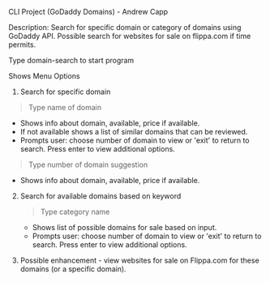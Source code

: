 CLI Project (GoDaddy Domains) - Andrew Capp

Description: Search for specific domain or category of domains using GoDaddy API.  Possible search for websites for sale on flippa.com if time permits.

Type domain-search to start program

Shows Menu Options

1. Search for specific domain
  > Type name of domain

  - Shows info about domain, available, price if available.
  - If not available shows a list of similar domains that can be reviewed.
  - Prompts user: choose number of domain to view or 'exit' to return to search.  Press enter to view additional options.
  > Type number of domain suggestion

  - Shows info about domain, available, price if available.

2. Search for available domains based on keyword
   > Type category name

   - Shows list of possible domains for sale based on input.
   - Prompts user: choose number of domain to view or 'exit' to return to search.  Press enter to view additional options.

3. Possible enhancement - view websites for sale on Flippa.com for these domains (or a specific domain).
